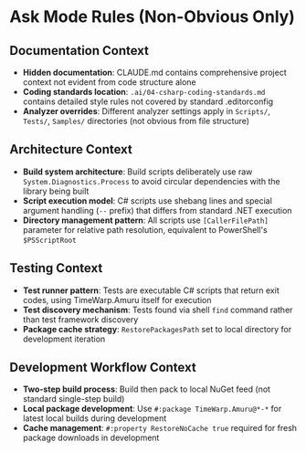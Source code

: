 # Ask Mode Rules (Non-Obvious Only)

## Documentation Context
- **Hidden documentation**: CLAUDE.md contains comprehensive project context not evident from code structure alone
- **Coding standards location**: `.ai/04-csharp-coding-standards.md` contains detailed style rules not covered by standard .editorconfig
- **Analyzer overrides**: Different analyzer settings apply in `Scripts/`, `Tests/`, `Samples/` directories (not obvious from file structure)

## Architecture Context
- **Build system architecture**: Build scripts deliberately use raw `System.Diagnostics.Process` to avoid circular dependencies with the library being built
- **Script execution model**: C# scripts use shebang lines and special argument handling (`--` prefix) that differs from standard .NET execution
- **Directory management pattern**: All scripts use `[CallerFilePath]` parameter for relative path resolution, equivalent to PowerShell's `$PSScriptRoot`

## Testing Context
- **Test runner pattern**: Tests are executable C# scripts that return exit codes, using TimeWarp.Amuru itself for execution
- **Test discovery mechanism**: Tests found via shell `find` command rather than test framework discovery
- **Package cache strategy**: `RestorePackagesPath` set to local directory for development iteration

## Development Workflow Context
- **Two-step build process**: Build then pack to local NuGet feed (not standard single-step build)
- **Local package development**: Use `#:package TimeWarp.Amuru@*-*` for latest local builds during development
- **Cache management**: `#:property RestoreNoCache true` required for fresh package downloads in development